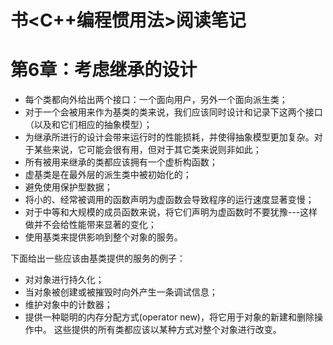 # 书<C++编程惯用法>阅读笔记

第6章：考虑继承的设计
===

* 每个类都向外给出两个接口：一个面向用户，另外一个面向派生类；
* 对于一个会被用来作为基类的类来说，我们应该同时设计和记录下这两个接口（以及和它们相应的抽象模型）；
* 为继承所进行的设计会带来运行时的性能损耗，并使得抽象模型更加复杂。对于某些来说，它可能会很有用，但对于其它类来说则非如此；
* 所有被用来继承的类都应该拥有一个虚析构函数；
* 虚基类是在最外层的派生类中被初始化的；
* 避免使用保护型数据；
* 将小的、经常被调用的函数声明为虚函数会导致程序的运行速度显著变慢；
* 对于中等和大规模的成员函数来说，将它们声明为虚函数时不要犹豫---这样做并不会给性能带来显著的变化；
* 使用基类来提供影响到整个对象的服务。

下面给出一些应该由基类提供的服务的例子：
* 对对象进行持久化；
* 当对象被创建或被摧毁时向外产生一条调试信息；
* 维护对象中的计数器；
* 提供一种聪明的内存分配方式(operator new)，将它用于对象的新建和删除操作中。
这些提供的所有类都应该以某种方式对整个对象进行改变。
